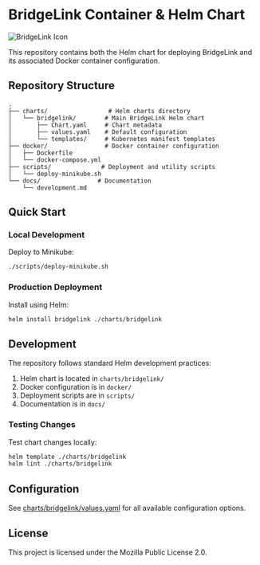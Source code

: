 # BridgeLink Container & Helm Chart

![BridgeLink Icon](https://avatars.githubusercontent.com/u/116584698)

This repository contains both the Helm chart for deploying BridgeLink and its associated Docker container configuration.

## Repository Structure

```
.
├── charts/                 # Helm charts directory
│   └── bridgelink/        # Main BridgeLink Helm chart
│       ├── Chart.yaml     # Chart metadata
│       ├── values.yaml    # Default configuration
│       └── templates/     # Kubernetes manifest templates
├── docker/                # Docker container configuration
│   ├── Dockerfile
│   └── docker-compose.yml
├── scripts/              # Deployment and utility scripts
│   └── deploy-minikube.sh
└── docs/                # Documentation
    └── development.md
```

## Quick Start

### Local Development

Deploy to Minikube:
```bash
./scripts/deploy-minikube.sh
```

### Production Deployment

Install using Helm:
```bash
helm install bridgelink ./charts/bridgelink
```

## Development

The repository follows standard Helm development practices:

1. Helm chart is located in `charts/bridgelink/`
2. Docker configuration is in `docker/`
3. Deployment scripts are in `scripts/`
4. Documentation is in `docs/`

### Testing Changes

Test chart changes locally:
```bash
helm template ./charts/bridgelink
helm lint ./charts/bridgelink
```

## Configuration

See [charts/bridgelink/values.yaml](charts/bridgelink/values.yaml) for all available configuration options.

## License

This project is licensed under the Mozilla Public License 2.0.